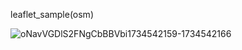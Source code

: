 leaflet_sample(osm)

![oNavVGDlS2FNgCbBBVbi1734542159-1734542166](https://github.com/user-attachments/assets/1aa66f65-b5c6-40b3-8377-99db392ac9c9)

